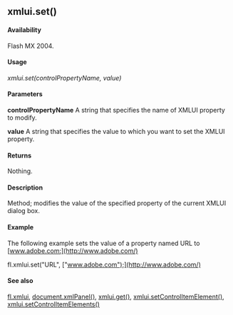 ## xmlui.set()

#### Availability

Flash MX 2004.

#### Usage

*xmlui.set(controlPropertyName, value)*

#### Parameters

**controlPropertyName** A string that specifies the name of XMLUI property to modify.

**value** A string that specifies the value to which you want to set the XMLUI property.

#### Returns

Nothing.

#### Description

Method; modifies the value of the specified property of the current XMLUI dialog box.

#### Example

The following example sets the value of a property named URL to [www.adobe.com:](http://www.adobe.com/) 

fl.xmlui.set("URL", ["www.adobe.com");](http://www.adobe.com/)


#### See also

[fl.xmlui](../flash_object_(fl)/fl81.md), [document.xmlPanel()](../Document_object/docu6198.md), [xmlui.get()](../XMLUI_object/xmlui2.md), [xmlui.setControlItemElement()](../XMLUI_object/xmlui7.md), [xmlui.setControlItemElements()](../XMLUI_object/xmlui8.md)

<span id="xmlui.setControlItemElement()" class="anchor"></span>
